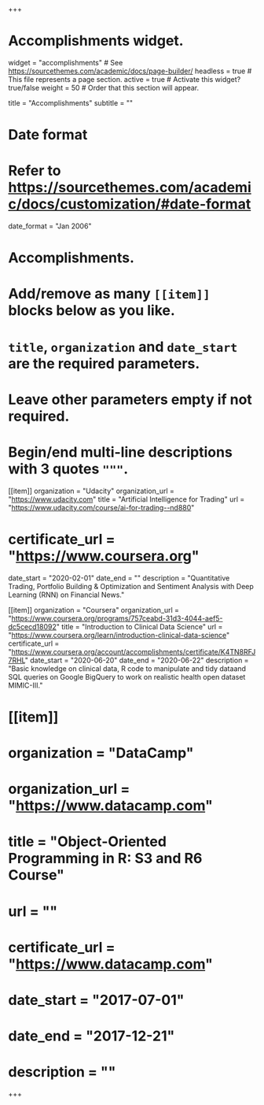 +++
# Accomplishments widget.
widget = "accomplishments"  # See https://sourcethemes.com/academic/docs/page-builder/
headless = true  # This file represents a page section.
active = true  # Activate this widget? true/false
weight = 50  # Order that this section will appear.

title = "Accomplish&shy;ments"
subtitle = ""

# Date format
#   Refer to https://sourcethemes.com/academic/docs/customization/#date-format
date_format = "Jan 2006"

# Accomplishments.
#   Add/remove as many `[[item]]` blocks below as you like.
#   `title`, `organization` and `date_start` are the required parameters.
#   Leave other parameters empty if not required.
#   Begin/end multi-line descriptions with 3 quotes `"""`.

[[item]]
  organization = "Udacity"
  organization_url = "https://www.udacity.com"
  title = "Artificial Intelligence for Trading"
  url = "https://www.udacity.com/course/ai-for-trading--nd880"
 # certificate_url = "https://www.coursera.org"
  date_start = "2020-02-01"
  date_end = ""
  description = "Quantitative Trading, Portfolio Building & Optimization and Sentiment Analysis with Deep Learning (RNN) on Financial News."

 [[item]]
  organization = "Coursera"
  organization_url = "https://www.coursera.org/programs/757ceabd-31d3-4044-aef5-dc5cecd18092"
  title = "Introduction to Clinical Data Science"
  url = "https://www.coursera.org/learn/introduction-clinical-data-science"
  certificate_url = "https://www.coursera.org/account/accomplishments/certificate/K4TN8RFJ7RHL"
  date_start = "2020-06-20"
  date_end = "2020-06-22"
  description = "Basic knowledge on clinical data, R code to manipulate and tidy dataand SQL queries on Google BigQuery to work on realistic health open dataset MIMIC-III."
  
# [[item]]
#  organization = "DataCamp"
#  organization_url = "https://www.datacamp.com"
#  title = "Object-Oriented Programming in R: S3 and R6 Course"
#  url = ""
#  certificate_url = "https://www.datacamp.com"
#  date_start = "2017-07-01"
#  date_end = "2017-12-21"
#  description = ""

+++
